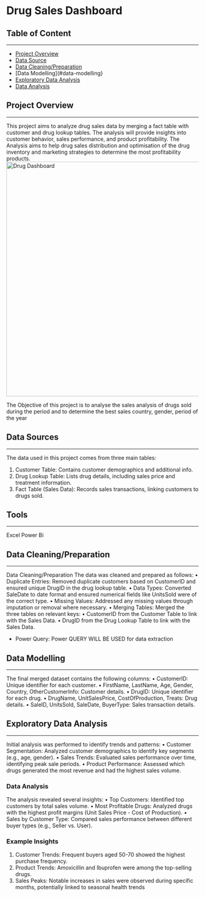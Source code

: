 # Drug Sales Dashboard

## Table of Content
---
 - [Project Overview](#project-overview)
 - [Data Source](#data-source)
 - [Data Cleaning/Preparation](#data-cleaning/preparation)
 - [Data Modelling](#data-modelling}
 - [Exploratory Data Analysis](#exploratory-data-analysis)
 - [Data Analysis](#data-exploratory)
   
## Project Overview
---
This project aims to analyze drug sales data by merging a fact table with customer and drug lookup tables. The analysis will provide insights into customer behavior, sales performance, and product profitability. The Analysis aims to help drug sales distribution and optimisation of the drug inventory and marketing strategies to determine the most profitability products.
<img width="613" alt="Drug Dashboard" src="https://github.com/user-attachments/assets/b80057a2-d6ea-48fc-b5e0-c18144b7dbc4">

The Objective of this project is to analyse the sales analysis of drugs sold during the period and to determine the best sales country, gender, period of the year
## Data Sources
---
The data used in this project comes from three main tables:
1.	Customer Table: Contains customer demographics and additional info.
2.	Drug Lookup Table: Lists drug details, including sales price and treatment information.
3.	Fact Table (Sales Data): Records sales transactions, linking customers to drugs sold.

## Tools
---
Excel
Power Bi

## Data Cleaning/Preparation
---
Data Cleaning/Preparation
The data was cleaned and prepared as follows:
•	Duplicate Entries: Removed duplicate customers based on CustomerID and ensured unique DrugID in the drug lookup table.
•	Data Types: Converted SaleDate to date format and ensured numerical fields like UnitsSold were of the correct type.
•	Missing Values: Addressed any missing values through imputation or removal where necessary.
•	Merging Tables: Merged the three tables on relevant keys:
•	CustomerID from the Customer Table to link with the Sales Data.
•	DrugID from the Drug Lookup Table to link with the Sales Data.
- Power Query: Power QUERY WILL BE USED  for data extraction
  
## Data Modelling
---
The final merged dataset contains the following columns:
•	CustomerID: Unique identifier for each customer.
•	FirstName, LastName, Age, Gender, Country, OtherCustomerInfo: Customer details.
•	DrugID: Unique identifier for each drug.
•	DrugName, UnitSalesPrice, CostOfProduction, Treats: Drug details.
•	SaleID, UnitsSold, SaleDate, BuyerType: Sales transaction details.


## Exploratory Data Analysis
---
Initial analysis was performed to identify trends and patterns:
•	Customer Segmentation: Analyzed customer demographics to identify key segments (e.g., age, gender).
•	Sales Trends: Evaluated sales performance over time, identifying peak sale periods.
•	Product Performance: Assessed which drugs generated the most revenue and had the highest sales volume.
### Data Analysis
The analysis revealed several insights:
•	Top Customers: Identified top customers by total sales volume.
•	Most Profitable Drugs: Analyzed drugs with the highest profit margins (Unit Sales Price - Cost of Production).
•	Sales by Customer Type: Compared sales performance between different buyer types (e.g., Seller vs. User).
### Example Insights
1.	Customer Trends: Frequent buyers aged 50-70 showed the highest purchase frequency.
2.	Product Trends: Amoxicillin and Ibuprofen were among the top-selling drugs.
3.	Sales Peaks: Notable increases in sales were observed during specific months, potentially linked to seasonal health trends





